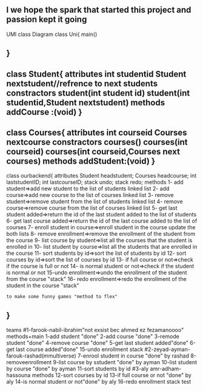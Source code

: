 l we hope the spark that started this project and passion kept it going
------------------------------------------------------------------------------
UMl class Diagram
class Uni{
      main()

}
-----------------
class Student{
attributes
    int studentid
    Student nextstudent//refrence to next students
constractors
    student(int student id)
    student(int studentid,Student nextstudent)
methods
    addCourse :(void)
}
-------------------
class Courses{
attributes
    int courseid
    Courses nextcourse
constractors
    courses()
    courses(int courseid)
    courses(int courseid,Courses next courses)
methods
    addStudent:(void)
}
---------------------
class ourbackend{
attributes
    Student headstudent;
    Courses headcourse;
    int laststudentID;
    int lastcourseID;
    stack undo;
    stack redo;
methods
    1- add student=>add new student to the list of students linked list
    2- add course=>add new course to the list of courses linked list
    3- remove student=>remove student from the list of students linked list
    4- remove course=>remove course from the list of courses linked list
    5- get last student added=>return the id of the last student added to the list of students
    6- get last course added=>return the id of the last course added to the list of courses
    7- enroll student in course=>enroll student in the course update the both lists
    8- remove enrollment=>remove the enrollment of the student from the course
    9- list course by student=>list all the courses that the student is enrolled in
    10- list student by course=>list all the students that are enrolled in the course
    11- sort students by id=>sort the list of students by id
    12- sort courses by id=>sort the list of courses by id
    13- if full course or not=>check if the course is full or not
    14- is normal student or not=>check if the student is normal or not
    15-undo enrollment=>undo the enrollment of the student from the course "stack"
    16- redo enrollment=>redo the enrollment of the student in the course "stack"

    to make some funny games "method to flex"
}
----------------------------------------------------------------------------------------------------
 teams
    #1-farook-nabil-ibrahim"not exsist bec ahmed ez fezamanoooo"
    methods+main
        1-add student  "done"
        2-add course   "done"
        3-remode student "done"
        4-remove course "done"
        5-get last student added"done"
        6-get last course added"done"
        15-undo enrollment stack
    #2-zeyad-ayman-farouk-rashad(mmultiverse)
        7-enrool student in course "done" by rashad
        8-removeenrollment
        9-list course by sstudent "done" by ayman
        10-list student by course "done" by ayman
        11-sort students by id
    #3-aly amr-adham-hassouna
    methods
        12-sort courses by id
        13-if full course or not "done" by aly
        14-is normal student or not"done" by aly
        16-redo enrollment stack
        test

